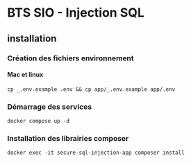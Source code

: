 # BTS SIO - Injection SQL

## installation

### Création des fichiers environnement

#### Mac et linux

`cp _.env.example .env && cp app/_.env.example app/.env`

### Démarrage des services

`docker compose up -d`

### Installation des librairies composer

`docker exec -it secure-sql-injection-app composer install`


